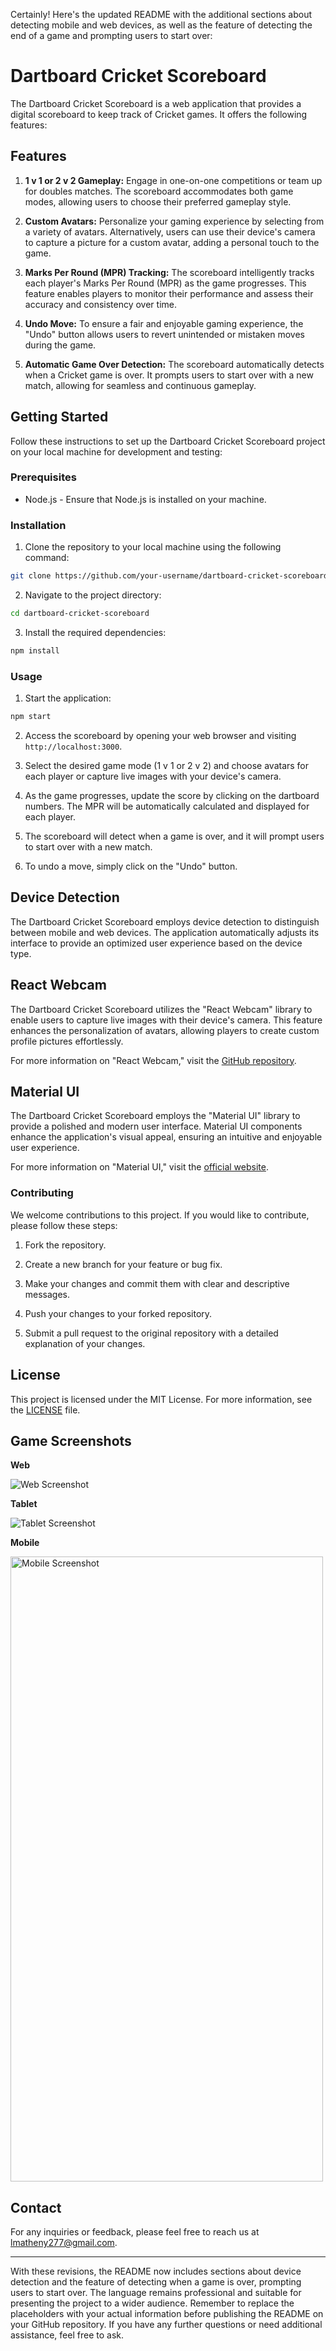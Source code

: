 Certainly! Here's the updated README with the additional sections about detecting mobile and web devices, as well as the feature of detecting the end of a game and prompting users to start over:

# Dartboard Cricket Scoreboard

The Dartboard Cricket Scoreboard is a web application that provides a digital scoreboard to keep track of Cricket games. It offers the following features:

## Features

1. **1 v 1 or 2 v 2 Gameplay:** Engage in one-on-one competitions or team up for doubles matches. The scoreboard accommodates both game modes, allowing users to choose their preferred gameplay style.

2. **Custom Avatars:** Personalize your gaming experience by selecting from a variety of avatars. Alternatively, users can use their device's camera to capture a picture for a custom avatar, adding a personal touch to the game.

3. **Marks Per Round (MPR) Tracking:** The scoreboard intelligently tracks each player's Marks Per Round (MPR) as the game progresses. This feature enables players to monitor their performance and assess their accuracy and consistency over time.

4. **Undo Move:** To ensure a fair and enjoyable gaming experience, the "Undo" button allows users to revert unintended or mistaken moves during the game.

5. **Automatic Game Over Detection:** The scoreboard automatically detects when a Cricket game is over. It prompts users to start over with a new match, allowing for seamless and continuous gameplay.

## Getting Started

Follow these instructions to set up the Dartboard Cricket Scoreboard project on your local machine for development and testing:

### Prerequisites

* Node.js - Ensure that Node.js is installed on your machine.

### Installation

1. Clone the repository to your local machine using the following command:

```bash
git clone https://github.com/your-username/dartboard-cricket-scoreboard.git
```

2. Navigate to the project directory:

```bash
cd dartboard-cricket-scoreboard
```

3. Install the required dependencies:

```bash
npm install
```

### Usage

1. Start the application:

```bash
npm start
```

2. Access the scoreboard by opening your web browser and visiting `http://localhost:3000`.

3. Select the desired game mode (1 v 1 or 2 v 2) and choose avatars for each player or capture live images with your device's camera.

4. As the game progresses, update the score by clicking on the dartboard numbers. The MPR will be automatically calculated and displayed for each player.

5. The scoreboard will detect when a game is over, and it will prompt users to start over with a new match.

6. To undo a move, simply click on the "Undo" button.

## Device Detection

The Dartboard Cricket Scoreboard employs device detection to distinguish between mobile and web devices. The application automatically adjusts its interface to provide an optimized user experience based on the device type.

## React Webcam

The Dartboard Cricket Scoreboard utilizes the "React Webcam" library to enable users to capture live images with their device's camera. This feature enhances the personalization of avatars, allowing players to create custom profile pictures effortlessly.

For more information on "React Webcam," visit the [GitHub repository](https://github.com/mozmorris/react-webcam).

## Material UI

The Dartboard Cricket Scoreboard employs the "Material UI" library to provide a polished and modern user interface. Material UI components enhance the application's visual appeal, ensuring an intuitive and enjoyable user experience.

For more information on "Material UI," visit the [official website](https://material-ui.com/).

### Contributing

We welcome contributions to this project. If you would like to contribute, please follow these steps:

1. Fork the repository.

2. Create a new branch for your feature or bug fix.

3. Make your changes and commit them with clear and descriptive messages.

4. Push your changes to your forked repository.

5. Submit a pull request to the original repository with a detailed explanation of your changes.

## License

This project is licensed under the MIT License. For more information, see the [LICENSE](LICENSE) file.

## Game Screenshots

**Web**

![Web Screenshot](assets/web.png)

**Tablet**

![Tablet Screenshot](assets/tablet.png)

**Mobile**

<img src="demopics/phone.png" alt="Mobile Screenshot" width="500" height="1000">


## Contact

For any inquiries or feedback, please feel free to reach us at [lmatheny277@gmail.com](mailto:lmatheny277@gmail.com).

---

With these revisions, the README now includes sections about device detection and the feature of detecting when a game is over, prompting users to start over. The language remains professional and suitable for presenting the project to a wider audience. Remember to replace the placeholders with your actual information before publishing the README on your GitHub repository. If you have any further questions or need additional assistance, feel free to ask.
